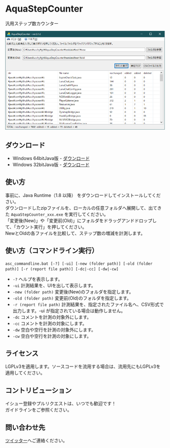 # AquaStepCounter
汎用ステップ数カウンター

![スクリーンショット](https://github.com/ucchyocean/AquaStepCounter/blob/master/release/img/screenshot.png?raw=true)

## ダウンロード

* Windows 64bitJava版 - [ダウンロード](https://github.com/ucchyocean/AquaStepCounter/blob/master/release/AquaStepCounter_win64.zip?raw=true)
* Windows 32bitJava版 - [ダウンロード](https://github.com/ucchyocean/AquaStepCounter/blob/master/release/AquaStepCounter_win32.zip?raw=true)

## 使い方

事前に、Java Runtime（1.8 以降） をダウンロードしてインストールしてください。<br/>
ダウンロードしたzipファイルを、ローカルの任意フォルダへ展開して、出てきた `AquaStepCounter_xxx.exe` を実行してください。<br/>
「変更後(New)」や「変更前(Old)」にフォルダをドラッグアンドドロップして、「カウント実行」を押してください。<br/>
NewとOldの各ファイルを比較して、ステップ数の増減を計測します。

## 使い方（コマンドライン実行）

`asc_commandline.bat [-?] [-ui] [-new (folder path)] [-old (folder path)] [-r (report file path)] [-dc|-cc] [-dw|-cw]`

* `-?` ヘルプを表示します。
* `-ui` 計測結果を、UIを出して表示します。
* `-new (folder path)` 変更後(New)のフォルダを指定します。
* `-old (folder path)` 変更前(Old)のフォルダを指定します。
* `-r (report file path)` 計測結果を、指定されたファイル名へ、CSV形式で出力します。-ui が指定されている場合は動作しません。
* `-dc` コメントを計測の対象外にします。
* `-cc` コメントを計測の対象にします。
* `-dw` 空白や空行を計測の対象外にします。
* `-cw` 空白や空行を計測の対象にします。

## ライセンス

LGPLv3を適用します。ソースコードを流用する場合は、流用先にもLGPLv3を適用してください。

## コントリビューション

イシュー登録やプルリクエストは、いつでも歓迎です！<br/>
ガイドラインをご参照ください。

## 問い合わせ先

[ツイッター](https://twitter.com/ucchy99)へご連絡ください。

